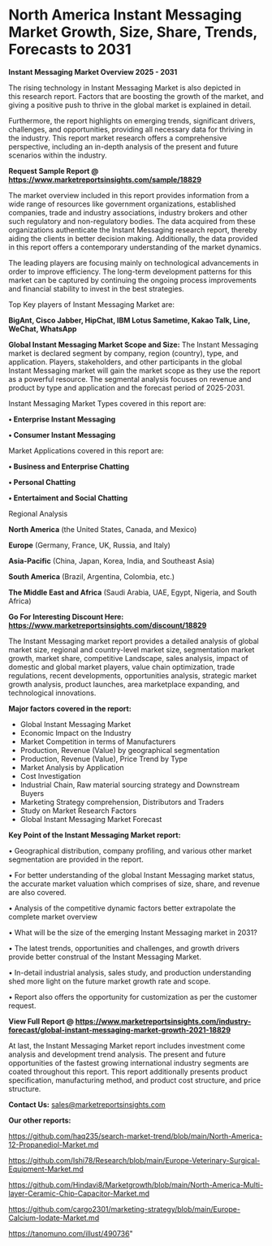 # North America Instant Messaging Market Growth, Size, Share, Trends, Forecasts to 2031

<Strong> Instant Messaging Market Overview 2025 - 2031</strong>

The rising technology in Instant Messaging Market is also depicted in this research report. Factors that are boosting the growth of the market, and giving a positive push to thrive in the global market is explained in detail.

Furthermore, the report highlights on emerging trends, significant drivers, challenges, and opportunities, providing all necessary data for thriving in the industry. This report market research offers a comprehensive perspective, including an in-depth analysis of the present and future scenarios within the industry.

<strong>Request Sample Report @ <a href=https://www.marketreportsinsights.com/sample/18829>https://www.marketreportsinsights.com/sample/18829</a></strong>

The market overview included in this report provides information from a wide range of resources like government organizations, established companies, trade and industry associations, industry brokers and other such regulatory and non-regulatory bodies. The data acquired from these organizations authenticate the Instant Messaging research report, thereby aiding the clients in better decision making. Additionally, the data provided in this report offers a contemporary understanding of the market dynamics.

The leading players are focusing mainly on technological advancements in order to improve efficiency. The long-term development patterns for this market can be captured by continuing the ongoing process improvements and financial stability to invest in the best strategies.

Top Key players of Instant Messaging Market are:

<strong>BigAnt, Cisco Jabber, HipChat, IBM Lotus Sametime, Kakao Talk, Line, WeChat, WhatsApp</strong>

<strong><b>Global Instant Messaging Market Scope and Size:</b></strong>
The Instant Messaging market is declared segment by company, region (country), type, and application. Players, stakeholders, and other participants in the global Instant Messaging market will gain the market scope as they use the report as a powerful resource. The segmental analysis focuses on revenue and product by type and application and the forecast period of 2025-2031.

Instant Messaging Market Types covered in this report are:

<strong>• Enterprise Instant Messaging

• Consumer Instant Messaging</strong>

Market Applications covered in this report are:

<strong>• Business and Enterprise Chatting

• Personal Chatting

• Entertaiment and Social Chatting</strong> 

Regional Analysis

<strong>North America</strong> (the United States, Canada, and Mexico)

<strong>Europe</strong> (Germany, France, UK, Russia, and Italy)

<strong>Asia-Pacific</strong> (China, Japan, Korea, India, and Southeast Asia)

<strong>South America</strong> (Brazil, Argentina, Colombia, etc.)

<strong>The Middle East and Africa</strong> (Saudi Arabia, UAE, Egypt, Nigeria, and South Africa)

<strong>Go For Interesting Discount Here: <a href=https://www.marketreportsinsights.com/discount/18829>https://www.marketreportsinsights.com/discount/18829</a></strong>

The Instant Messaging market report provides a detailed analysis of global market size, regional and country-level market size, segmentation market growth, market share, competitive Landscape, sales analysis, impact of domestic and global market players, value chain optimization, trade regulations, recent developments, opportunities analysis, strategic market growth analysis, product launches, area marketplace expanding, and technological innovations.

<strong><b>Major factors covered in the report:</b></strong>
<ul>
  <li>Global Instant Messaging Market </li>
  <li>Economic Impact on the Industry</li>
  <li>Market Competition in terms of Manufacturers</li>
  <li>Production, Revenue (Value) by geographical segmentation</li>
  <li>Production, Revenue (Value), Price Trend by Type</li>
  <li>Market Analysis by Application</li>
  <li>Cost Investigation</li>
  <li>Industrial Chain, Raw material sourcing strategy and Downstream Buyers</li>
  <li>Marketing Strategy comprehension, Distributors and Traders</li>
  <li>Study on Market Research Factors</li>
  <li>Global Instant Messaging Market Forecast</li>
</ul>

<strong><b>Key Point of the Instant Messaging Market report:</b></strong>

• Geographical distribution, company profiling, and various other market segmentation are provided in the report.

• For better understanding of the global Instant Messaging market status, the accurate market valuation which comprises of size, share, and revenue are also covered.

• Analysis of the competitive dynamic factors better extrapolate the complete market overview

• What will be the size of the emerging Instant Messaging market in 2031?

• The latest trends, opportunities and challenges, and growth drivers provide better construal of the Instant Messaging Market.

• In-detail industrial analysis, sales study, and production understanding shed more light on the future market growth rate and scope.

• Report also offers the opportunity for customization as per the customer request.

<strong><b>View Full Report @ <a href=https://www.marketreportsinsights.com/industry-forecast/global-instant-messaging-market-growth-2021-18829>https://www.marketreportsinsights.com/industry-forecast/global-instant-messaging-market-growth-2021-18829</a></b></strong>


At last, the Instant Messaging Market report includes investment come analysis and development trend analysis. The present and future opportunities of the fastest growing international industry segments are coated throughout this report. This report additionally presents product specification, manufacturing method, and product cost structure, and price structure.

<strong>Contact Us:</strong>
sales@marketreportsinsights.com

<strong>Our other reports:</strong>

<a href=https://github.com/haq235/search-market-trend/blob/main/North-America-12-Propanediol-Market.md>https://github.com/haq235/search-market-trend/blob/main/North-America-12-Propanediol-Market.md</a>

<a href=https://github.com/Ishi78/Research/blob/main/Europe-Veterinary-Surgical-Equipment-Market.md>https://github.com/Ishi78/Research/blob/main/Europe-Veterinary-Surgical-Equipment-Market.md</a>

<a href=https://github.com/Hindavi8/Marketgrowth/blob/main/North-America-Multi-layer-Ceramic-Chip-Capacitor-Market.md>https://github.com/Hindavi8/Marketgrowth/blob/main/North-America-Multi-layer-Ceramic-Chip-Capacitor-Market.md</a>

<a href=https://github.com/cargo2301/marketing-strategy/blob/main/Europe-Calcium-Iodate-Market.md>https://github.com/cargo2301/marketing-strategy/blob/main/Europe-Calcium-Iodate-Market.md</a>

<a href=https://tanomuno.com/illust/490736>https://tanomuno.com/illust/490736</a>"
